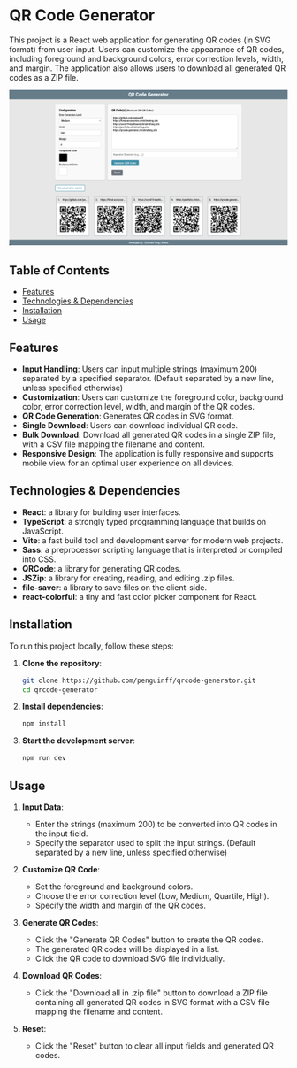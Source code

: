 # QR Code Generator

This project is a React web application for generating QR codes (in SVG format) from user input. Users can customize the appearance of QR codes, including foreground and background colors, error correction levels, width, and margin. The application also allows users to download all generated QR codes as a ZIP file.

![image](https://github.com/penguinff/readme_pictures/blob/main/qrcode-generator/homepage.png)

## Table of Contents

- [Features](#features)
- [Technologies & Dependencies](#technologies)
- [Installation](#installation)
- [Usage](#usage)

## Features

- **Input Handling**: Users can input multiple strings (maximum 200) separated by a specified separator. (Default separated by a new line, unless specified otherwise)
- **Customization**: Users can customize the foreground color, background color, error correction level, width, and margin of the QR codes.
- **QR Code Generation**: Generates QR codes in SVG format.
- **Single Download**: Users can download individual QR code.
- **Bulk Download**: Download all generated QR codes in a single ZIP file, with a CSV file mapping the filename and content.
- **Responsive Design**: The application is fully responsive and supports mobile view for an optimal user experience on all devices.

## Technologies & Dependencies

- **React**: a library for building user interfaces.
- **TypeScript**: a strongly typed programming language that builds on JavaScript.
- **Vite**: a fast build tool and development server for modern web projects.
- **Sass**: a preprocessor scripting language that is interpreted or compiled into CSS.
- **QRCode**: a library for generating QR codes.
- **JSZip**: a library for creating, reading, and editing .zip files.
- **file-saver**: a library to save files on the client-side.
- **react-colorful**: a tiny and fast color picker component for React.

## Installation

To run this project locally, follow these steps:

1. **Clone the repository**:

   ```bash
   git clone https://github.com/penguinff/qrcode-generator.git
   cd qrcode-generator
   ```

2. **Install dependencies**:

   ```bash
   npm install
   ```

3. **Start the development server**:

   ```bash
   npm run dev
   ```

## Usage

1. **Input Data**:

   - Enter the strings (maximum 200) to be converted into QR codes in the input field.
   - Specify the separator used to split the input strings. (Default separated by a new line, unless specified otherwise)

2. **Customize QR Code**:

   - Set the foreground and background colors.
   - Choose the error correction level (Low, Medium, Quartile, High).
   - Specify the width and margin of the QR codes.

3. **Generate QR Codes**:

   - Click the "Generate QR Codes" button to create the QR codes.
   - The generated QR codes will be displayed in a list.
   - Click the QR code to download SVG file individually.

4. **Download QR Codes**:

   - Click the "Download all in .zip file" button to download a ZIP file containing all generated QR codes in SVG format with a CSV file mapping the filename and content.

5. **Reset**:
   - Click the "Reset" button to clear all input fields and generated QR codes.
